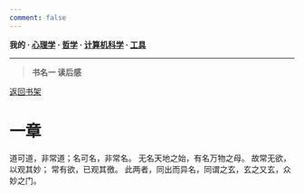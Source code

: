 ```yaml
---
comment: false
---
```


**我的  ·  [心理学](/reading/psychology)  ·  [哲学](/reading/philosophy)  ·  [计算机科学](/reading/computing)  ·  [工具](/reading/manuals)**

---

> **书名一 读后感**

[返回书架](/reading/mine)


# 一章

道可道，非常道；名可名，非常名。
无名天地之始，有名万物之母。
故常无欲，以观其妙；
常有欲，已观其徼。
此两者，同出而异名，同谓之玄，玄之又玄，众妙之门。



